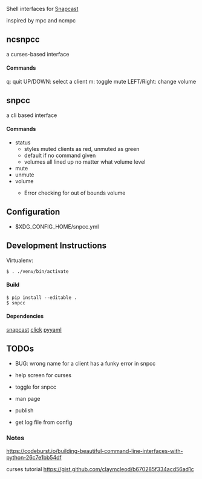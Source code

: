 Shell interfaces for [Snapcast](https://github.com/badaix/snapcast)

inspired by mpc and ncmpc

## ncsnpcc

a curses-based interface

#### Commands

q: quit
UP/DOWN: select a client
m: toggle mute
LEFT/Right: change volume

## snpcc

a cli based interface

#### Commands
  - status
    - styles muted clients as red, unmuted as green
    - default if no command given
    - volumes all lined up no matter what volume level
  - mute
  - unmute
  - volume <value>
    - Error checking for out of bounds volume

## Configuration

- $XDG_CONFIG_HOME/snpcc.yml

## Development Instructions

Virtualenv: 

    $ . ./venv/bin/activate

#### Build

    $ pip install --editable .
    $ snpcc

#### Dependencies

[snapcast](https://github.com/happyleavesaoc/python-snapcast)
[click](https://click.palletsprojects.com)
[pyyaml](https://pyyaml.org/wiki/PyYAMLDocumentation)

## TODOs

- BUG: wrong name for a client has a funky error in snpcc

- help screen for curses
- toggle for snpcc
- man page
- publish
- get log file from config

### Notes

https://codeburst.io/building-beautiful-command-line-interfaces-with-python-26c7e1bb54df

curses tutorial
https://gist.github.com/claymcleod/b670285f334acd56ad1c


